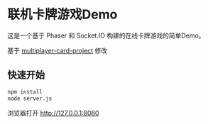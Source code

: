 # 联机卡牌游戏Demo

这是一个基于 Phaser 和 Socket.IO 构建的在线卡牌游戏的简单Demo。

基于 [multiplayer-card-project](https://github.com/sominator/multiplayer-card-project) 修改

## 快速开始

```bash
npm install
node server.js
```
浏览器打开 http://127.0.0.1:8080